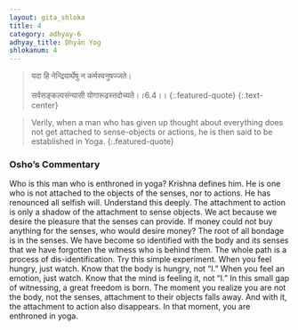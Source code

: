 ```yaml
---
layout: gita_shloka
title: 4
category: adhyay-6
adhyay_title: Dhyān Yog
shlokanum: 4
---
```


> यदा हि नेन्द्रियार्थेषु न कर्मस्वनुषज्जते।<br><br>सर्वसङ्कल्पसंन्यासी योगारूढस्तदोच्यते।।6.4।।
{:.featured-quote}
{:.text-center}

> Verily, when a man who has given up thought about everything does not get attached to sense-objects or actions, he is then said to be established in Yoga.
{:.featured-quote}

### Osho’s Commentary
Who is this man who is enthroned in yoga? Krishna defines him. He is one who is not attached to the objects of the senses, nor to actions. He has renounced all selfish will.
Understand this deeply. The attachment to action is only a shadow of the attachment to sense objects. We act because we desire the pleasure that the senses can provide. If money could not buy anything for the senses, who would desire money?
The root of all bondage is in the senses. We have become so identified with the body and its senses that we have forgotten the witness who is behind them. The whole path is a process of dis-identification.
Try this simple experiment. When you feel hungry, just watch. Know that the body is hungry, not “I.” When you feel an emotion, just watch. Know that the mind is feeling it, not “I.” In this small gap of witnessing, a great freedom is born. The moment you realize you are not the body, not the senses, attachment to their objects falls away. And with it, the attachment to action also disappears. In that moment, you are enthroned in yoga.

